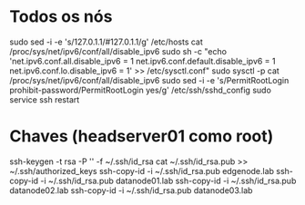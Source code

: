 # Todos os nós
sudo sed -i -e 's/127.0.1.1/#127.0.1.1/g' /etc/hosts
cat /proc/sys/net/ipv6/conf/all/disable_ipv6
sudo sh -c "echo 'net.ipv6.conf.all.disable_ipv6 = 1
net.ipv6.conf.default.disable_ipv6 = 1
net.ipv6.conf.lo.disable_ipv6 = 1' >> /etc/sysctl.conf"
sudo sysctl -p
cat /proc/sys/net/ipv6/conf/all/disable_ipv6
sudo sed -i -e 's/PermitRootLogin prohibit-password/PermitRootLogin yes/g' /etc/ssh/sshd_config
sudo service ssh restart
# Chaves (headserver01 como root)
ssh-keygen -t rsa -P '' -f ~/.ssh/id_rsa
cat ~/.ssh/id_rsa.pub >> ~/.ssh/authorized_keys
ssh-copy-id -i ~/.ssh/id_rsa.pub edgenode.lab
ssh-copy-id -i ~/.ssh/id_rsa.pub datanode01.lab
ssh-copy-id -i ~/.ssh/id_rsa.pub datanode02.lab
ssh-copy-id -i ~/.ssh/id_rsa.pub datanode03.lab
